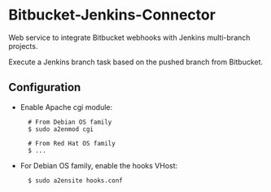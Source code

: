 # Bitbucket-Jenkins-Connector

Web service to integrate Bitbucket webhooks with Jenkins multi-branch projects.

Execute a Jenkins branch task based on the pushed branch from Bitbucket.

## Configuration

* Enable Apache cgi module:

        # From Debian OS family
        $ sudo a2enmod cgi
        
        # From Red Hat OS family
        $ ...

* For Debian OS family, enable the hooks VHost:

        $ sudo a2ensite hooks.conf
